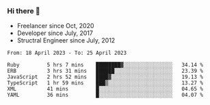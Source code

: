 ### Hi there 👋

- Freelancer since Oct, 2020
- Developer since July, 2017
- Structral Engineer since July, 2012

<!--START_SECTION:waka-->

```text
From: 18 April 2023 - To: 25 April 2023

Ruby         5 hrs 7 mins    ████████▓░░░░░░░░░░░░░░░░   34.14 %
ERB          3 hrs 31 mins   ██████░░░░░░░░░░░░░░░░░░░   23.39 %
JavaScript   2 hrs 52 mins   ████▓░░░░░░░░░░░░░░░░░░░░   19.13 %
TypeScript   1 hr 59 mins    ███▒░░░░░░░░░░░░░░░░░░░░░   13.27 %
XML          41 mins         █░░░░░░░░░░░░░░░░░░░░░░░░   04.65 %
YAML         36 mins         █░░░░░░░░░░░░░░░░░░░░░░░░   04.07 %
```

<!--END_SECTION:waka-->
